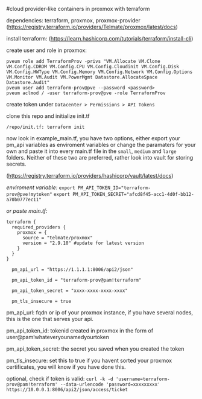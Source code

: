 #cloud provider-like containers in proxmox with terraform

dependencies: terraform, proxmox, proxmox-provider (https://registry.terraform.io/providers/Telmate/proxmox/latest/docs)

install terraform:
(https://learn.hashicorp.com/tutorials/terraform/install-cli)

create user and role in proxmox:
```
pveum role add TerraformProv -privs "VM.Allocate VM.Clone VM.Config.CDROM VM.Config.CPU VM.Config.Cloudinit VM.Config.Disk VM.Config.HWType VM.Config.Memory VM.Config.Network VM.Config.Options VM.Monitor VM.Audit VM.PowerMgmt Datastore.AllocateSpace Datastore.Audit"
pveum user add terraform-prov@pve --password <password>
pveum aclmod / -user terraform-prov@pve -role TerraformProv
```
create token under `Datacenter > Permissions > API Tokens`

clone this repo and initialize init.tf

`/repo/init.tf: terraform init`

now look in example_main.tf, you have two options, either export your pm_api variables as enviroment variables or change the paramaters for your own and paste it into every main.tf file in the `small`, `medium` and `large` folders. Neither of these two are preferred, rather look into vault for storing secrets.

(https://registry.terraform.io/providers/hashicorp/vault/latest/docs)

*enviroment variable:*
`export PM_API_TOKEN_ID="terraform-prov@pve!mytoken"`
`export PM_API_TOKEN_SECRET="afcd8f45-acc1-4d0f-bb12-a70b0777ec11"`

*or paste main.tf:*
```
terraform {
  required_providers {
    proxmox = {
      source = "telmate/proxmox"
      version = "2.9.10" #update for latest version
    }
  }
}

  pm_api_url = "https://1.1.1.1:8006/api2/json"

  pm_api_token_id = "terraform-prov@pam!terraform"

  pm_api_token_secret = "xxxx-xxxx-xxxx-xxxx"

  pm_tls_insecure = true
```

pm_api_url: fqdn or ip of your proxmox instance, if you have several nodes, this is the one that serves your api.

pm_api_token_id: tokenid created in proxmox in the form of user@pam!whateveryounamedyourtoken

pm_api_token_secret: the secret you saved when you created the token

pm_tls_insecure: set this to true if you havent sorted your proxmox certificates, you will know if you have done this.

optional, check if token is valid:
`curl -k -d 'username=terraform-prov@pam!terraform' --data-urlencode 'password=xxxxxxxxx' https://10.0.0.1:8006/api2/json/access/ticket`











